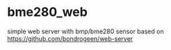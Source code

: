 # bme280_web
simple web server with bmp/bme280 sensor
based on https://github.com/bondrogeen/web-server